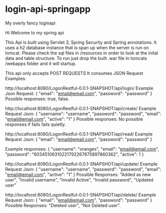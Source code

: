 # login-api-springapp
My overly fancy loginapi

Hi Welcome to my spring api

This Api is built using Servlet 3, Spring Security and Spring annotations.
It uses a h2 database instance that is span up when the server is run on tomcat.
Please check the sql files in /resources in order to look at the inital data and table structure.
To run just drop the built .war file in tomcats /webapps folder and it will startup.


This api only accepts POST REQUESTS 
It consumes JSON 
Request Examples:

http://localhost:8080/LogonRestful-0.0.1-SNAPSHOT/api/login/
Example Json Request:
{
  "email": "email@email.com",
  "password": "password"
}
Possible responses:
true,
false.

http://localhost:8080/LogonRestful-0.0.1-SNAPSHOT/api/create/
Example Request Json:
{
  "username": "username",
  "password": "password",
  "email": "email@email.com",
  "active": "1"
}
Possible responses:
No possible responses if fails fails quietly.

http://localhost:8080/LogonRestful-0.0.1-SNAPSHOT/api/read/
Example Request Json:
{
  "email": "email@email.com",
  "password": "password"
}

Example responses:
{
"username": "oranges",
"email": "email@email.com",
"password": "60345106310221792267675897860362",
"active": 1
}

http://localhost:8080/LogonRestful-0.0.1-SNAPSHOT/api/update/
Example Request Json:
{
  "username": "username",
  "password": "password",
  "email": "email@email.com",
  "active": "1"
}
Possible Responses:
"Added as new user",
"Invalid username",
"Invalid Active",
"Invalid password",
"Updated user"


http://localhost:8080/LogonRestful-0.0.1-SNAPSHOT/api/delete/
Example Request Json:
{
  "email": "email@email.com",
  "password": "password"
}
Possible Responses:
"Deleted user",
"Not Deleted user".
